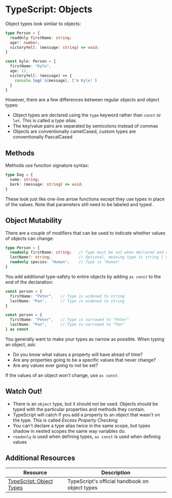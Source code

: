 # TypeScript: Objects

Object types look similar to objects:

```ts
type Person = {
  readOnly firstName: string;
  age?: number;
  victoryYell: (message: string) => void;
}

const kyle: Person = {
  firstName: "Kyle",
  age: 12,
  victoryYell: (message) => {
    console.log(`${message}, I'm Kyle!`)
  }
}
```

However, there are a few differences between regular objects and object types:

* Object types are declared using the `type` keyword rather than `const` or `let`. This is called a _type alias_.
* The key/value pairs are separated by semicolons instead of commas
* Objects are conventionally camelCased, custom types are conventionally PascalCased

## Methods

Methods use function signature syntax:

```ts
type Dog = {
  name: string;
  bark: (message: string) => void;
}
```

These look just like one-line arrow functions except they use types in place of the values. Note that parameters still need to be labeled and typed.

## Object Mutability

There are a couple of modifiers that can be used to indicate whether values of objects can change:

```ts
type Person = {
  readonly firstName: string;   // Type must be set when declared and never changed
  lastName?: string;            // Optional, meaning type is string | null
  readonly species: "Human";    // Type is "Human"
}
```

You add additional type-safety to entire objects by adding `as const` to the end of the declaration:

```ts
const person = {
  firstName: "Peter",   // Type is widened to string
  lastName: "Pan",      // Type is widened to string
}

const person = {
  firstName: "Peter",   // Type is narrowed to "Peter"
  lastName: "Pan",      // Type is narrowed to "Pan"
} as const
```

You generally want to make your types as narrow as possible. When typing an object, ask:

* Do you know what values a property will have ahead of time?
* Are any properties going to be a specific values that never change?
* Are any values ever going to not be set?

If the values of an object won't change, use `as const`.

## Watch Out!

* There is an `object` type, but it should not be used. Objects should be typed with the particular properties and methods they contain.
* TypeScript will catch if you add a property to an object that wasn't on the type. This is called _Excess Property Checking_
* You can't declare a type alias twice in the same scope, but types shadow in nested scopes the same way variables do.
* `readonly` is used when defining types, `as const` is used when defining values

## Additional Resources

| Resource | Description |
| --- | --- |
| [TypeScript: Object Types](https://www.typescriptlang.org/docs/handbook/2/objects.html) | TypeScript's official handbook on object types |
